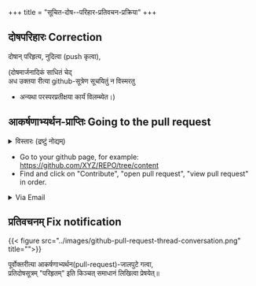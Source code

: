+++
title = "सूचित-दोष--परिहार-प्रतिवचन-प्रक्रिया"
+++

## दोषपरिहारः Correction
दोषान् परिहृत्य, नुदित्वा (push कृत्वा),

(दोषमार्जनादिकं साधितं चेद्  
अध उक्तया रीत्या github-सूत्रेण सूचयितुं न विस्मरतु  
- अन्यथा परस्परप्रतीक्षया कार्यं विलम्ब्येत।)


## आकर्षणाभ्यर्थन-प्राप्तिः Going to the pull request
<details><summary>विस्तारः (द्रष्टुं नोद्यम्)</summary>

- अधः XYZ इति यद् अस्ति, तस्य स्थाने स्वीयं github-नाम प्रयुङ्क्ताम्।
  - अथवैतत् प्रयुज्यतां यन्त्रम्: <input id="input_githubUserId" value="XYZ"></input><input id="input_repo" value="REPO"></input><button id="transformId" onclick="handleTransformIdBtnClick();">पाठम् परिवर्तय!!</button>
</details>


- Go to your github page, for example: https://github.com/XYZ/REPO/tree/content
- Find and click on "Contribute", "open pull request", "view pull request" in order.

<details><summary>Via Email</summary>

आकर्षणाभ्यर्थने (pull request इत्यस्मिन्) केचिद् दोषा दृष्टाश् चेद् github-द्वारा सूचयिष्यन्ते। विपत्रसन्देशः+++(=email)+++ प्राप्तः स्यात्।

तद् विपत्रम्+++(=email)+++ एवं किञ्चिद् दृश्येत -

{{< figure src="../images/github-review-notification.png" title="" class="thumbnail">}}

कस्मिंश् चिद् अपि सूचितस्य दोषस्य विषये विचार-विनिमयार्थम्, परिहार-सूचनार्थं चायं क्रमः।

प्राप्ते विपत्रसन्देशे ऽधो वर्तमानम् "view it on GitHub" इति सङ्केतस्योपरि नुदतु। ततः किञ्चिद् जालक्षेत्रम् उद्घाटयिष्यते। तत्र, उचितस्थाने स्वदन्देशं लिखतु।
</details>

## प्रतिवचनम् Fix notification
{{< figure src="../images/github-pull-request-thread-conversation.png" title="">}}

पूर्वोक्तरीत्या आकर्षणाभ्यर्थन(pull-request)-जालपुटे गत्वा,  
प्रतिदोषसूत्रम् "परिहृतम्" इति किञ्चत् समाधानं लिखित्वा प्रेषयेत्॥  


<script src="../contribution-page-customizer.js"></script>

